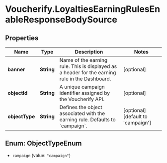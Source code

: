 # Voucherify.LoyaltiesEarningRulesEnableResponseBodySource

## Properties

Name | Type | Description | Notes
------------ | ------------- | ------------- | -------------
**banner** | **String** | Name of the earning rule. This is displayed as a header for the earning rule in the Dashboard. | [optional] 
**objectId** | **String** | A unique campaign identifier assigned by the Voucherify API. | [optional] 
**objectType** | **String** | Defines the object associated with the earning rule. Defaults to &#x60;campaign&#x60;. | [optional] [default to &#39;campaign&#39;]



## Enum: ObjectTypeEnum


* `campaign` (value: `"campaign"`)




